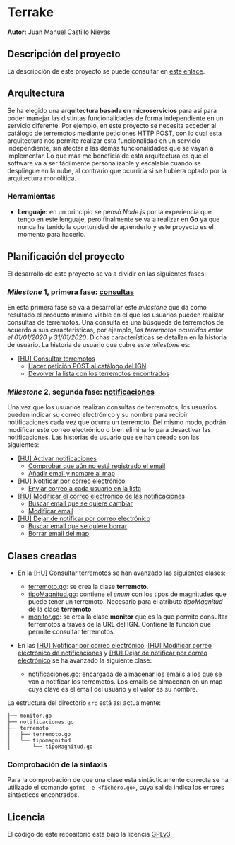 # Terrake

**Autor:** Juan Manuel Castillo Nievas

## Descripción del proyecto

La descripción de este proyecto se puede consultar en [este enlace](https://github.com/Jumacasni/Terrake/blob/main/docs/descripcion_proyecto.md).

## Arquitectura

Se ha elegido una **arquitectura basada en microservicios** para así para poder manejar las distintas funcionalidades de forma independiente en un servicio diferente. Por ejemplo, en este proyecto se necesita acceder al catálogo de terremotos mediante peticiones HTTP POST, con lo cual esta arquitectura nos permite realizar esta funcionalidad en un servicio independiente, sin afectar a las demás funcionalidades que se vayan a implementar. Lo que más me beneficia de esta arquitectura es que el software va a ser fácilmente personalizable y escalable cuando se despliegue en la nube, al contrario que ocurriría si se hubiera optado por la arquitectura monolítica.

### Herramientas

* **Lenguaje:** en un principio se pensó *Node.js* por la experiencia que tengo en este lenguaje, pero finalmente se va a realizar en **Go** ya que nunca he tenido la oportunidad de aprenderlo y este proyecto es el momento para hacerlo.

## Planificación del proyecto

El desarrollo de este proyecto se va a dividir en las siguientes fases:

### *Milestone* 1, primera fase: [**consultas**](https://github.com/Jumacasni/Terrake/milestone/7)

En esta primera fase se va a desarrollar este *milestone* que da como resultado el producto mínimo viable en el que los usuarios pueden realizar consultas de terremotos. Una consulta es una búsqueda de terremotos de acuerdo a sus características, por ejemplo, *los terremotos ocurridos entre el 01/01/2020 y 31/01/2020*. Dichas características se detallan en la historia de usuario. La historia de usuario que cubre este *milestone* es:

* [[HU] Consultar terremotos](https://github.com/Jumacasni/Terrake/issues/70)
  * [Hacer petición POST al catálogo del IGN](https://github.com/Jumacasni/Terrake/issues/74)
  * [Devolver la lista con los terremotos encontrados](https://github.com/Jumacasni/Terrake/issues/77)

### *Milestone* 2, segunda fase: [**notificaciones**](https://github.com/Jumacasni/Terrake/milestone/6)

Una vez que los usuarios realizan consultas de terremotos, los usuarios pueden indicar su correo electrónico y su nombre para recibir notificaciones cada vez que ocurra un terremoto. Del mismo modo, podrán modificar este correo electrónico o bien eliminarlo para desactivar las notificaciones. Las historias de usuario que se han creado son las siguientes:

* [[HU] Activar notificaciones](https://github.com/Jumacasni/Terrake/issues/71)
  * [Comprobar que aún no está registrado el email](https://github.com/Jumacasni/Terrake/issues/83)
  * [Añadir email y nombre al map](https://github.com/Jumacasni/Terrake/issues/78)
* [[HU] Notificar por correo electrónico](https://github.com/Jumacasni/Terrake/issues/84)
  * [Enviar correo a cada usuario en la lista](https://github.com/Jumacasni/Terrake/issues/85)
* [[HU] Modificar el correo electrónico de las notificaciones](https://github.com/Jumacasni/Terrake/issues/72)
  * [Buscar email que se quiere cambiar](https://github.com/Jumacasni/Terrake/issues/79)
  * [Modificar email](https://github.com/Jumacasni/Terrake/issues/80)
* [[HU] Dejar de notificar por correo electrónico](https://github.com/Jumacasni/Terrake/issues/73)
  * [Buscar email que se quiere borrar](https://github.com/Jumacasni/Terrake/issues/81)
  * [Borrar email del map](https://github.com/Jumacasni/Terrake/issues/82)

## Clases creadas

* En la [[HU] Consultar terremotos](https://github.com/Jumacasni/Terrake/issues/70) se han avanzado las siguientes clases:
  * [terremoto.go](https://github.com/Jumacasni/Terrake/blob/main/src/terremoto/terremoto.go): se crea la clase **terremoto**.
  * [tipoMagnitud.go](https://github.com/Jumacasni/Terrake/blob/main/src/terremoto/tipomagnitud/tipoMagnitud.go): contiene el *enum* con los tipos de magnitudes que puede tener un terremoto. Necesario para el atributo *tipoMagnitud* de la clase **terremoto**.
  * [monitor.go](https://github.com/Jumacasni/Terrake/blob/main/src/monitor.go): se crea la clase **monitor** que es la que permite consultar terremotos a través de la URL del IGN. Contiene la función que permite consultar terremotos.

* En las [[HU] Notificar por correo electrónico](https://github.com/Jumacasni/Terrake/issues/71), [[HU] Modificar correo electrónico de notificaciones](https://github.com/Jumacasni/Terrake/issues/72) y [[HU] Dejar de notificar por correo electrónico](https://github.com/Jumacasni/Terrake/issues/73) se ha avanzado la siguiente clase:
  * [notificaciones.go](https://github.com/Jumacasni/Terrake/blob/main/src/notificaciones.go): encargada de almacenar los emails a los que se van a notificar los terremotos. Los emails se almacenan en un map cuya clave es el email del usuario y el valor es su nombre.
  
La estructura del directorio ``src`` está así actualmente:

```
├── monitor.go
├── notificaciones.go
├── terremoto
│   ├── terremoto.go
│   └── tipomagnitud
│       └── tipoMagnitud.go
```

### Comprobación de la sintaxis

Para la comprobación de que una clase está sintácticamente correcta se ha utilizado el comando ``gofmt -e <fichero.go>``, cuya salida indica los errores sintácticos encontrados.

## Licencia

El código de este repositorio está bajo la licencia [GPLv3](./LICENSE).

